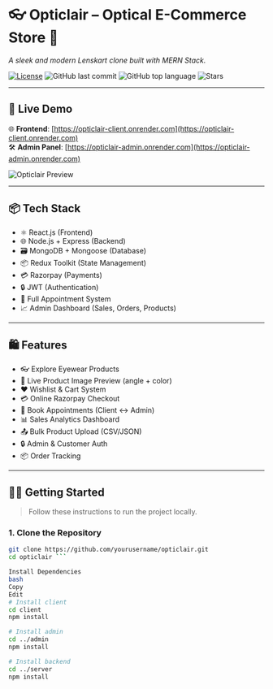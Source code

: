 # 👓 Opticlair – Optical E-Commerce Store 🛒  
*A sleek and modern Lenskart clone built with MERN Stack.*

[![License](https://img.shields.io/github/license/yourusername/opticlair)](LICENSE)
![GitHub last commit](https://img.shields.io/github/last-commit/yourusername/opticlair)
![GitHub top language](https://img.shields.io/github/languages/top/yourusername/opticlair)
![Stars](https://img.shields.io/github/stars/yourusername/opticlair?style=social)

---

## 🚀 Live Demo

🌐 **Frontend**: [https://opticlair-client.onrender.com](https://opticlair-client.onrender.com)  
🛠️ **Admin Panel**: [https://opticlair-admin.onrender.com](https://opticlair-admin.onrender.com)

![Opticlair Preview](https://your-image-or-gif-link.com/demo.gif)

---

## 📦 Tech Stack

- ⚛️ React.js (Frontend)
- 🌐 Node.js + Express (Backend)
- 🗃️ MongoDB + Mongoose (Database)
- 📦 Redux Toolkit (State Management)
- 💳 Razorpay (Payments)
- 🔒 JWT (Authentication)
- 📅 Full Appointment System
- 📈 Admin Dashboard (Sales, Orders, Products)

---

## 🛍️ Features

- 👓 Explore Eyewear Products
- 🎨 Live Product Image Preview (angle + color)
- ❤️ Wishlist & Cart System
- 💳 Online Razorpay Checkout
- 📅 Book Appointments (Client ↔ Admin)
- 📊 Sales Analytics Dashboard
- 📤 Bulk Product Upload (CSV/JSON)
- 🔒 Admin & Customer Auth
- 📦 Order Tracking

---

## 🧑‍💻 Getting Started

> Follow these instructions to run the project locally.

### 1. Clone the Repository

```bash
git clone https://github.com/yourusername/opticlair.git
cd opticlair ```

Install Dependencies
bash
Copy
Edit
# Install client
cd client
npm install

# Install admin
cd ../admin
npm install

# Install backend
cd ../server
npm install
